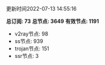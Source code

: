更新时间2022-07-13 14:55:16

**总订阅: 73**
**总节点: 3649**
**有效节点: 1191**
- v2ray节点: 98
- ss节点: 939
- trojan节点: 151
- ssr节点: 3
